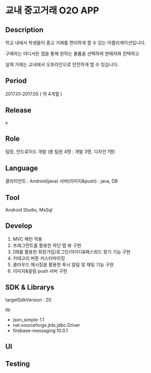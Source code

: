 교내 중고거래 O2O APP
=====================

Description
------------
학교 내에서 학생들이 중고 거래를 편리하게 할 수 있는 어플리케이션입니다.

구매자는 어디서든 앱을 통해 원하는 물품을 선택하여 판매자와 컨택하고

실제 거래는 교내에서 오프라인으로 안전하게 할 수 있습니다.

Period
------
2017.01-2017.05 ( 약 4개월 )

Release
-------
x 

Role
----
팀장, 안드로이드 개발
(총 팀원 4명 : 개발 3명, 디자인 1명)

Language
---------
클라이언트 : Android(java)
서버(이미지&push) : java, DB

Tool
-----
Android Studio, MsSql

Develop
-------
1. MVC 패턴 적용
2. 프래그먼트를 활용한 하단 탭 뷰 구현
3. DB를 활용한 회원가입/로그인/아이디&패스워드 찾기 기능 구현
4. 카테고리 버튼 커스터마이징
5. 클라우드 메시징을 활용한 푸시 알림 맟 채팅 기능 구현
6. 이미지&알림 push 서버 구현

SDK & Librarys
-----------------

targetSdkVersion : 20

lib
* json_simple-1.1 
* net.sourceforge.jtds.jdbc.Driver
* firebase-messaging:10.0.1

UI
---

Testing
-----
